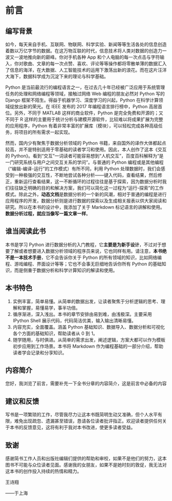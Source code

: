 # 前言

## 编写背景

如今，每天来自手机、互联网、物联网、科学实验、新闻等等生活各处的信息创造着数以万亿字节的数据。在这万物互联的时代，信息技术将人类对数据的创造力一波又一波地推向新的巅峰。你对手机各种 App 和个人电脑的每一次点击与字符输入，你对歌曲、文章的每一次点赞、喜欢、评论等等操作都将零散单薄的数据汇入了信息的海洋，在大数据、人工智能技术的运用下激荡出新的浪花。而在这片汪洋大海下，数据科学成为沉淀下来的理论与科学基础。  

Python 是当前最流行的编程语言之一，在过去几十年已经被广泛应用于系统管理任务的处理和网络编程等领域，接触过网络 Web 编程的朋友必然对 Python 写的 Django 框架不陌生。得益于机器学习、深度学习的兴起，Python 在科学计算领域绽放出新的荣光。在 IEEE 发布的 2017 年编程语言排行榜中，Python 高居首位。另外，不同于 MATLAB 这样的商业软件，Python 是完全免费和开源的；又不同于 R 这样的主要用于统计分析与建模开源软件，比较难以将成果扩展为完整的应用程序，Python 有着非常丰富的扩展库（模块），可以轻松完成各种高级任务，将项目的所有需求一起实现。

然而，国内少有聚焦于数据分析领域的 Python 书籍，来自国外的译作大体都起点较高，并不是特别适用于零基础的读者学习和使用。因此，本人创作了这本《交互的 Python》。看到“交互”一词读者可能容易想到“人机交互”，百度百科解释为“是一门研究系统与用户之间交互关系的学问”。与普通的 Python 编程或是其他编程（“编辑-编译-运行”的工作模式）有所不同，利用 Python 处理数据时，我们会感受到一种极强的交互性，不断地尝试各种分析——键入代码，查看结果，然后修正，重新运行查看结果，这一不断循环的过程往往是基于探索，因为数据分析时我们往往缺乏明确的目的和解决方案，我们可以简化这一过程为“运行-探索”的工作模式。除此之外，**动态文档**是数据分析的一个新的风潮，相对于普通的编程是进行应用程序的开发，数据分析则是进行数据的探索以及生成相关报表以供大家阅读和研究。所以在本书的设计中，我添加了关于 Markdown 标记语言的讲解和使用。**数据分析过程，就应当像写一篇文章一样**。

## 谁当阅读此书

本书是学习 Python 进行数据分析的入门教程，它**主要是为新手设计**，不过对于想要了解或者想要进入数据分析领域的程序员来说，它也同样有用。请注意，**本书绝不是一本技术手册**，它不会告诉你关于 Python 的所有领域的知识，比如网络编程、游戏编程、界面设计等等；它也不会事无巨细地告诉你所有 Python 的基础知识，而是侧重于数据分析和科学计算知识的解读和使用。

## 本书特色

1. 实例丰富，简单易懂。从简单的数据出发，让读者聚焦于分析逻辑的思考、理解和掌握，易懂易学，事半功倍。
2. 循序渐进，深入浅出。本书的章节安排由易到难，由浅极深。主要采用 IPython Shell 展示代码，代码简洁优美，输入输出清晰易懂。
3. 内容充实，全面覆盖。涵盖 Python 基础知识、数据导入、数据分析和可视化各个方面的基础知识，帮助读者从 0 到 1。
4. 随学随用，与时俱进。从简单的需求出发，阐述逻辑，方案大都可以作为模板初步应用到工作场景。本书将 Markdown 作为编程基础的一部分介绍，帮助读者学会记录和分享知识。

## 内容简介

您好，我浏览了前言，需要补充一下全书分章的内容简介，这是前言中必备的内容

## 建议和反馈

写书是一项繁琐的工作，尽管我尽力让这本书既简明生动又准确，但个人水平有限，难免出现疏忽、遗漏甚至错误，恳请各位读者批评指正。欢迎读者提供任何关于本书的反馈意见，这将有利于我对本书改进，使更多读者受益。

## 致谢

感谢简书工作人员和出版社编辑们提供的帮助和审校，如果不是他们的努力，这本图书不可能与众位读者见面。感谢我的女朋友，如果不是她时刻的敦促，我无法对这本书的创作投入持续的热情和精力。

王诗翔

——于上海